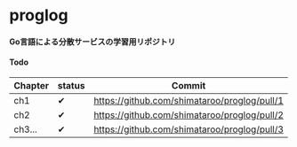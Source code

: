 # proglog

#### Go言語による分散サービスの学習用リポジトリ

#### Todo  

| Chapter | status | Commit                                       |
|---------|--------|----------------------------------------------|
| ch1     | ✔︎     | https://github.com/shimataroo/proglog/pull/1 |
| ch2     | ✔︎     | https://github.com/shimataroo/proglog/pull/2 |
| ch3...  | ✔︎     | https://github.com/shimataroo/proglog/pull/3 |
